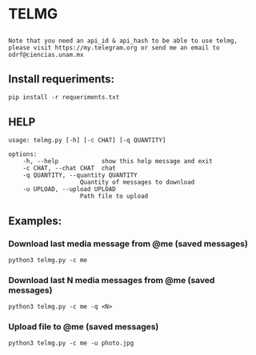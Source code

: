 # TELMG

##
    Note that you need an api_id & api_hash to be able to use telmg,
    please visit https://my.telegram.org or send me an email to odrf@ciencias.unam.mx

## Install requeriments: 
    
    pip install -r requeriments.txt
    
## HELP
    usage: telmg.py [-h] [-c CHAT] [-q QUANTITY]

    options:
        -h, --help            show this help message and exit
        -c CHAT, --chat CHAT  chat
        -q QUANTITY, --quantity QUANTITY
                        Quantity of messages to download
        -u UPLOAD, --upload UPLOAD
                        Path file to upload

## Examples:
### Download last media message from @me (saved messages)
    python3 telmg.py -c me
### Download last N media messages from @me (saved messages)
    python3 telmg.py -c me -q <N>
### Upload file to @me (saved messages)
    python3 telmg.py -c me -u photo.jpg

